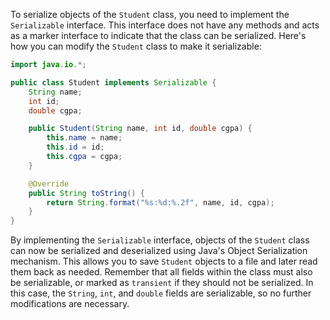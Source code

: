 To serialize objects of the `Student` class, you need to implement the `Serializable` interface. This interface does not have any methods and acts as a marker interface to indicate that the class can be serialized. Here's how you can modify the `Student` class to make it serializable:

```java
import java.io.*;

public class Student implements Serializable {
    String name;
    int id;
    double cgpa;

    public Student(String name, int id, double cgpa) {
        this.name = name;
        this.id = id;
        this.cgpa = cgpa;
    }

    @Override
    public String toString() {
        return String.format("%s:%d:%.2f", name, id, cgpa);
    }
}
```

By implementing the `Serializable` interface, objects of the `Student` class can now be serialized and deserialized using Java's Object Serialization mechanism. This allows you to save `Student` objects to a file and later read them back as needed. Remember that all fields within the class must also be serializable, or marked as `transient` if they should not be serialized. In this case, the `String`, `int`, and `double` fields are serializable, so no further modifications are necessary.